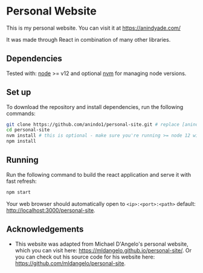 # Personal Website

This is my personal website. You can visit it at https://anindyade.com/

It was made through React in combination of many other libraries.

## Dependencies

Tested with: [node](https://nodejs.org/) >= v12 and optional [nvm](https://github.com/nvm-sh/nvm#installing-and-updating) for managing node versions.

## Set up

To download the repository and install dependencies, run the following commands:

```bash
git clone https://github.com/anindo1/personal-site.git # replace [anindo1] with your github username if you fork first.
cd personal-site
nvm install # this is optional - make sure you're running >= node 12 with `node --version`
npm install
```

## Running

Run the following command to build the react application and serve it with fast refresh:

```bash
npm start
```

Your web browser should automatically open to `<ip>:<port>:<path>` default: [http://localhost:3000/personal-site](http://localhost:3000/personal-site).

## Acknowledgements

- This website was adapted from Michael D'Angelo's personal website, which you can visit here: https://mldangelo.github.io/personal-site/. Or you can check out his source code for his website here: https://github.com/mldangelo/personal-site.
